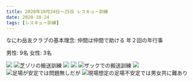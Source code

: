 ```yaml
---
title: 2020年10月24日〜25日 レスキュー訓練
date: 2020-10-24
tags: [レスキュー訓練]
---
```


なにわ岳友クラブの基本理念: 仲間は仲間で助ける
年２回の年行事

男性: 9名
女性: 3名

![](/2020/10/24/20201024/1.jpg)
![芝ゾリの搬送訓練](/2020/10/24/20201024/2.jpg)
![](/2020/10/24/20201024/4.jpg)
![](/2020/10/24/20201024/5.jpg)
![ザックでの搬送訓練](/2020/10/24/20201024/6.jpg)
![](/2020/10/24/20201024/7.jpg)
![足場が安定では問題無しだが](/2020/10/24/20201024/8.jpg)
![現場想定の足場不安定では男女共に難あり](/2020/10/24/20201024/9.jpg)
